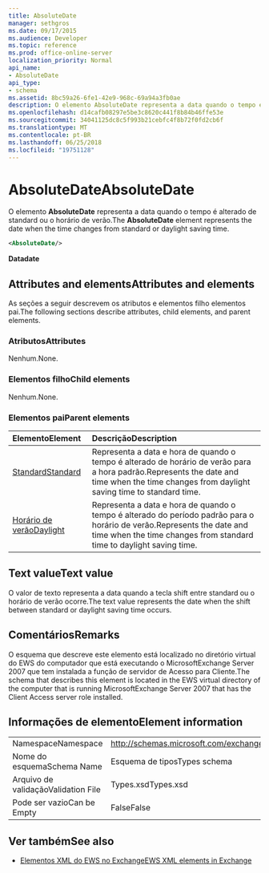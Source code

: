 ```yaml
---
title: AbsoluteDate
manager: sethgros
ms.date: 09/17/2015
ms.audience: Developer
ms.topic: reference
ms.prod: office-online-server
localization_priority: Normal
api_name:
- AbsoluteDate
api_type:
- schema
ms.assetid: 8bc59a26-6fe1-42e9-968c-69a94a3fb0ae
description: O elemento AbsoluteDate representa a data quando o tempo é alterado de standard ou o horário de verão.
ms.openlocfilehash: d14cafb08297e5be3c8620c441f8b84b46ffe53e
ms.sourcegitcommit: 34041125dc8c5f993b21cebfc4f8b72f0fd2cb6f
ms.translationtype: MT
ms.contentlocale: pt-BR
ms.lasthandoff: 06/25/2018
ms.locfileid: "19751128"
---
```

# <a name="absolutedate"></a><span data-ttu-id="c5814-103">AbsoluteDate</span><span class="sxs-lookup"><span data-stu-id="c5814-103">AbsoluteDate</span></span>

<span data-ttu-id="c5814-104">O elemento **AbsoluteDate** representa a data quando o tempo é alterado de standard ou o horário de verão.</span><span class="sxs-lookup"><span data-stu-id="c5814-104">The **AbsoluteDate** element represents the date when the time changes from standard or daylight saving time.</span></span> 
  
```xml
<AbsoluteDate/>
```

<span data-ttu-id="c5814-105">**Data**</span><span class="sxs-lookup"><span data-stu-id="c5814-105">**date**</span></span>

## <a name="attributes-and-elements"></a><span data-ttu-id="c5814-106">Attributes and elements</span><span class="sxs-lookup"><span data-stu-id="c5814-106">Attributes and elements</span></span>

<span data-ttu-id="c5814-107">As seções a seguir descrevem os atributos e elementos filho elementos pai.</span><span class="sxs-lookup"><span data-stu-id="c5814-107">The following sections describe attributes, child elements, and parent elements.</span></span>
  
### <a name="attributes"></a><span data-ttu-id="c5814-108">Atributos</span><span class="sxs-lookup"><span data-stu-id="c5814-108">Attributes</span></span>

<span data-ttu-id="c5814-109">Nenhum.</span><span class="sxs-lookup"><span data-stu-id="c5814-109">None.</span></span>
  
### <a name="child-elements"></a><span data-ttu-id="c5814-110">Elementos filho</span><span class="sxs-lookup"><span data-stu-id="c5814-110">Child elements</span></span>

<span data-ttu-id="c5814-111">Nenhum.</span><span class="sxs-lookup"><span data-stu-id="c5814-111">None.</span></span>
  
### <a name="parent-elements"></a><span data-ttu-id="c5814-112">Elementos pai</span><span class="sxs-lookup"><span data-stu-id="c5814-112">Parent elements</span></span>

|<span data-ttu-id="c5814-113">**Elemento**</span><span class="sxs-lookup"><span data-stu-id="c5814-113">**Element**</span></span>|<span data-ttu-id="c5814-114">**Descrição**</span><span class="sxs-lookup"><span data-stu-id="c5814-114">**Description**</span></span>|
|:-----|:-----|
|[<span data-ttu-id="c5814-115">Standard</span><span class="sxs-lookup"><span data-stu-id="c5814-115">Standard</span></span>](standard.md) <br/> |<span data-ttu-id="c5814-116">Representa a data e hora de quando o tempo é alterado de horário de verão para a hora padrão.</span><span class="sxs-lookup"><span data-stu-id="c5814-116">Represents the date and time when the time changes from daylight saving time to standard time.</span></span>  <br/> |
|[<span data-ttu-id="c5814-117">Horário de verão</span><span class="sxs-lookup"><span data-stu-id="c5814-117">Daylight</span></span>](daylight.md) <br/> |<span data-ttu-id="c5814-118">Representa a data e hora de quando o tempo é alterado do período padrão para o horário de verão.</span><span class="sxs-lookup"><span data-stu-id="c5814-118">Represents the date and time when the time changes from standard time to daylight saving time.</span></span>  <br/> |
   
## <a name="text-value"></a><span data-ttu-id="c5814-119">Text value</span><span class="sxs-lookup"><span data-stu-id="c5814-119">Text value</span></span>

<span data-ttu-id="c5814-120">O valor de texto representa a data quando a tecla shift entre standard ou o horário de verão ocorre.</span><span class="sxs-lookup"><span data-stu-id="c5814-120">The text value represents the date when the shift between standard or daylight saving time occurs.</span></span>
  
## <a name="remarks"></a><span data-ttu-id="c5814-121">Comentários</span><span class="sxs-lookup"><span data-stu-id="c5814-121">Remarks</span></span>

<span data-ttu-id="c5814-122">O esquema que descreve este elemento está localizado no diretório virtual do EWS do computador que está executando o MicrosoftExchange Server 2007 que tem instalada a função de servidor de Acesso para Cliente.</span><span class="sxs-lookup"><span data-stu-id="c5814-122">The schema that describes this element is located in the EWS virtual directory of the computer that is running MicrosoftExchange Server 2007 that has the Client Access server role installed.</span></span>
  
## <a name="element-information"></a><span data-ttu-id="c5814-123">Informações de elemento</span><span class="sxs-lookup"><span data-stu-id="c5814-123">Element information</span></span>

|||
|:-----|:-----|
|<span data-ttu-id="c5814-124">Namespace</span><span class="sxs-lookup"><span data-stu-id="c5814-124">Namespace</span></span>  <br/> |http://schemas.microsoft.com/exchange/services/2006/types  <br/> |
|<span data-ttu-id="c5814-125">Nome do esquema</span><span class="sxs-lookup"><span data-stu-id="c5814-125">Schema Name</span></span>  <br/> |<span data-ttu-id="c5814-126">Esquema de tipos</span><span class="sxs-lookup"><span data-stu-id="c5814-126">Types schema</span></span>  <br/> |
|<span data-ttu-id="c5814-127">Arquivo de validação</span><span class="sxs-lookup"><span data-stu-id="c5814-127">Validation File</span></span>  <br/> |<span data-ttu-id="c5814-128">Types.xsd</span><span class="sxs-lookup"><span data-stu-id="c5814-128">Types.xsd</span></span>  <br/> |
|<span data-ttu-id="c5814-129">Pode ser vazio</span><span class="sxs-lookup"><span data-stu-id="c5814-129">Can be Empty</span></span>  <br/> |<span data-ttu-id="c5814-130">False</span><span class="sxs-lookup"><span data-stu-id="c5814-130">False</span></span>  <br/> |
   
## <a name="see-also"></a><span data-ttu-id="c5814-131">Ver também</span><span class="sxs-lookup"><span data-stu-id="c5814-131">See also</span></span>

- [<span data-ttu-id="c5814-132">Elementos XML do EWS no Exchange</span><span class="sxs-lookup"><span data-stu-id="c5814-132">EWS XML elements in Exchange</span></span>](ews-xml-elements-in-exchange.md)




